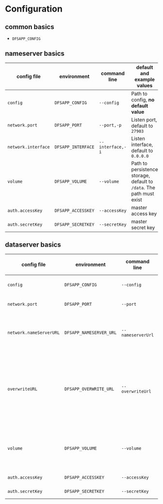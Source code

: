 # Configuration

## common basics

- `DFSAPP_CONFIG`

## nameserver basics

| config file           | environment         | command line     | default and example values                                           |
|-----------------------|---------------------|------------------|----------------------------------------------------------------------|
| `config`              | `DFSAPP_CONFIG`     | `--config`       | Path to config, **no default value**                                 |
| `network.port`        | `DFSAPP_PORT`       | `--port,-p`      | Listen port, default to `27903`                                      |
| `network.interface`   | `DFSAPP_INTERFACE`  | `--interface,-i` | Listen interface, default to `0.0.0.0`                               |
| `volume`              | `DFSAPP_VOLUME`     | `--volume`       | Path to persistence storage, default to `/data`. The path must exist |
| `auth.accessKey`      | `DFSAPP_ACCESSKEY`  | `--accessKey`    | master access key                                                    |
| `auth.secretKey`      | `DFSAPP_SECRETKEY`  | `--secretKey`    | master secret key                                                    |


## dataserver basics

| config file             | environment             | command line      | default and example values                                                                                         |
|-------------------------|-------------------------|-------------------|--------------------------------------------------------------------------------------------------------------------|
| `config`                | `DFSAPP_CONFIG`         | `--config`        | Path to config, **no default value**                                                                               |
| `network.port`          | `DFSAPP_PORT`           | `--port`          | Listen port, default to `27903`                                                                                    |
| `network.nameServerURL` | `DFSAPP_NAMESERVER_URL` | `--nameserverUrl` | Url to reach name server, for data server only, must specify value                                                 |
| `overwriteURL`          | `DFSAPP_OVERWRITE_URL`  | `--overwriteUrl`  | Reported url to nameserver, nameserver will communicate with dataserver using this url, otherwise automatic detect |
| `volume`                | `DFSAPP_VOLUME`         | `--volume`        | Path to persistence storage, default to `/data`. The path must exist                                               |
| `auth.accessKey`        | `DFSAPP_ACCESSKEY`      | `--accessKey`     | master access key                                                                                                  |
| `auth.secretKey`        | `DFSAPP_SECRETKEY`      | `--secretKey`     | master secret key                                                                                                  |







